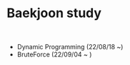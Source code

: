 # Baekjoon study 


<br>

<ul>
  <li> Dynamic Programming (22/08/18 ~) </li>
  <li> BruteForce (22/09/04 ~ ) </li>
</ul>
